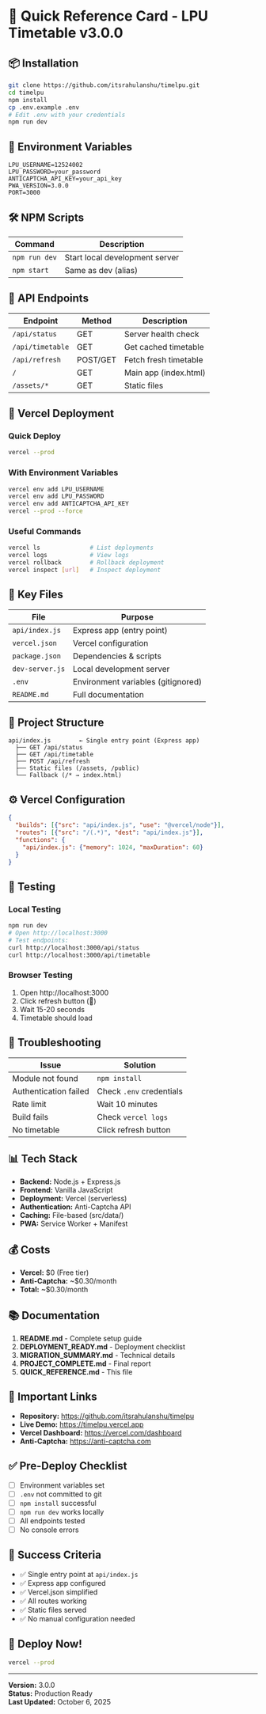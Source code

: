 # 🚀 Quick Reference Card - LPU Timetable v3.0.0

## 📦 Installation

```bash
git clone https://github.com/itsrahulanshu/timelpu.git
cd timelpu
npm install
cp .env.example .env
# Edit .env with your credentials
npm run dev
```

## 🔑 Environment Variables

```env
LPU_USERNAME=12524002
LPU_PASSWORD=your_password
ANTICAPTCHA_API_KEY=your_api_key
PWA_VERSION=3.0.0
PORT=3000
```

## 🛠️ NPM Scripts

| Command | Description |
|---------|-------------|
| `npm run dev` | Start local development server |
| `npm start` | Same as dev (alias) |

## 🔌 API Endpoints

| Endpoint | Method | Description |
|----------|--------|-------------|
| `/api/status` | GET | Server health check |
| `/api/timetable` | GET | Get cached timetable |
| `/api/refresh` | POST/GET | Fetch fresh timetable |
| `/` | GET | Main app (index.html) |
| `/assets/*` | GET | Static files |

## 🚀 Vercel Deployment

### Quick Deploy
```bash
vercel --prod
```

### With Environment Variables
```bash
vercel env add LPU_USERNAME
vercel env add LPU_PASSWORD
vercel env add ANTICAPTCHA_API_KEY
vercel --prod --force
```

### Useful Commands
```bash
vercel ls              # List deployments
vercel logs            # View logs
vercel rollback        # Rollback deployment
vercel inspect [url]   # Inspect deployment
```

## 📁 Key Files

| File | Purpose |
|------|---------|
| `api/index.js` | Express app (entry point) |
| `vercel.json` | Vercel configuration |
| `package.json` | Dependencies & scripts |
| `dev-server.js` | Local development server |
| `.env` | Environment variables (gitignored) |
| `README.md` | Full documentation |

## 🎯 Project Structure

```
api/index.js        ← Single entry point (Express app)
  ├── GET /api/status
  ├── GET /api/timetable
  ├── POST /api/refresh
  ├── Static files (/assets, /public)
  └── Fallback (/* → index.html)
```

## ⚙️ Vercel Configuration

```json
{
  "builds": [{"src": "api/index.js", "use": "@vercel/node"}],
  "routes": [{"src": "/(.*)", "dest": "api/index.js"}],
  "functions": {
    "api/index.js": {"memory": 1024, "maxDuration": 60}
  }
}
```

## 🧪 Testing

### Local Testing
```bash
npm run dev
# Open http://localhost:3000
# Test endpoints:
curl http://localhost:3000/api/status
curl http://localhost:3000/api/timetable
```

### Browser Testing
1. Open http://localhost:3000
2. Click refresh button (🔄)
3. Wait 15-20 seconds
4. Timetable should load

## 🐛 Troubleshooting

| Issue | Solution |
|-------|----------|
| Module not found | `npm install` |
| Authentication failed | Check `.env` credentials |
| Rate limit | Wait 10 minutes |
| Build fails | Check `vercel logs` |
| No timetable | Click refresh button |

## 📊 Tech Stack

- **Backend:** Node.js + Express.js
- **Frontend:** Vanilla JavaScript
- **Deployment:** Vercel (serverless)
- **Authentication:** Anti-Captcha API
- **Caching:** File-based (src/data/)
- **PWA:** Service Worker + Manifest

## 💰 Costs

- **Vercel:** $0 (Free tier)
- **Anti-Captcha:** ~$0.30/month
- **Total:** ~$0.30/month

## 📚 Documentation

1. **README.md** - Complete setup guide
2. **DEPLOYMENT_READY.md** - Deployment checklist
3. **MIGRATION_SUMMARY.md** - Technical details
4. **PROJECT_COMPLETE.md** - Final report
5. **QUICK_REFERENCE.md** - This file

## 🔗 Important Links

- **Repository:** https://github.com/itsrahulanshu/timelpu
- **Live Demo:** https://timelpu.vercel.app
- **Vercel Dashboard:** https://vercel.com/dashboard
- **Anti-Captcha:** https://anti-captcha.com

## ✅ Pre-Deploy Checklist

- [ ] Environment variables set
- [ ] `.env` not committed to git
- [ ] `npm install` successful
- [ ] `npm run dev` works locally
- [ ] All endpoints tested
- [ ] No console errors

## 🎯 Success Criteria

- ✅ Single entry point at `api/index.js`
- ✅ Express app configured
- ✅ Vercel.json simplified
- ✅ All routes working
- ✅ Static files served
- ✅ No manual configuration needed

## 🚀 Deploy Now!

```bash
vercel --prod
```

---

**Version:** 3.0.0  
**Status:** Production Ready  
**Last Updated:** October 6, 2025
